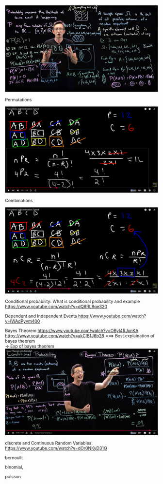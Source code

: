 ![alt text](image.png)

Permutations

![alt text](image-1.png)

Combinations

![alt text](image-2.png)


Conditional probability:
What is conditional probability and example https://www.youtube.com/watch?v=dQ6RL8qe320

Dependent and Independent Events 
https://www.youtube.com/watch?v=lWAdPyvm400


Bayes Theorem
https://www.youtube.com/watch?v=OByl4RJxnKA 
https://www.youtube.com/watch?v=akClB1J6b28 ===> Best explaination of bayes theorem  
-> Exp of bayes theorem
![alt text](image-3.png)


discrete and Continuous Random Variables:  https://www.youtube.com/watch?v=dOr0NKyD31Q

bernoulli, 

binomial, 

poisson